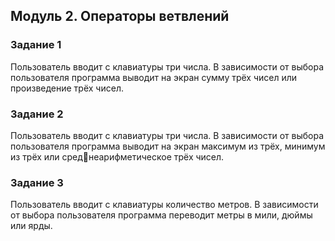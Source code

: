## Модуль 2. Операторы ветвлений

### Задание 1
Пользователь вводит с клавиатуры три числа. В зависимости от выбора пользователя программа выводит на экран сумму трёх чисел или произведение трёх чисел.
### Задание 2
Пользователь вводит с клавиатуры три числа. В зависимости от выбора пользователя программа выводит на экран максимум из трёх, минимум из трёх или среднеарифметическое трёх чисел.
### Задание 3
Пользователь вводит с клавиатуры количество метров. В зависимости от выбора пользователя программа переводит метры в мили, дюймы или ярды.

